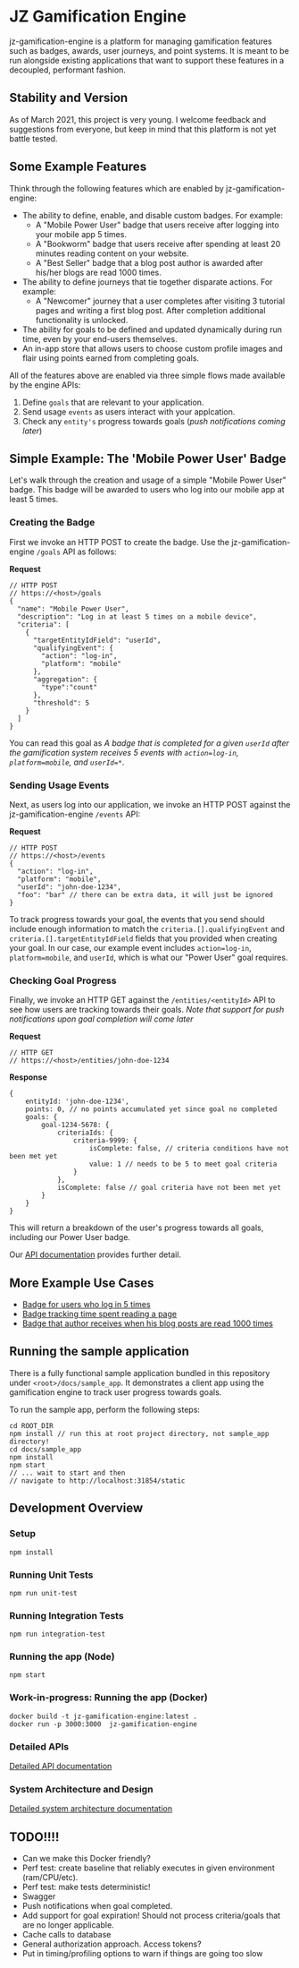 # JZ Gamification Engine
jz-gamification-engine is a platform for managing gamification features such as badges, awards, user journeys, and point systems. It is meant to be run alongside existing applications that want to support these features in a decoupled, performant fashion.

## Stability and Version
As of March 2021, this project is very young. I welcome feedback and suggestions from everyone, but keep in mind that this platform is not yet battle tested.

## Some Example Features 
Think through the following features which are enabled by jz-gamification-engine:

* The ability to define, enable, and disable custom badges. For example:
    * A "Mobile Power User" badge that users receive after logging into your mobile app 5 times.
    * A "Bookworm" badge that users receive after spending at least 20 minutes reading content on your website.
    * A "Best Seller" badge that a blog post author is awarded after his/her blogs are read 1000 times.
* The ability to define journeys that tie together disparate actions. For example:
    * A "Newcomer" journey that a user completes after visiting 3 tutorial pages and writing a first blog post. After completion additional functionality is unlocked.
* The ability for goals to be defined and updated dynamically during run time, even by your end-users themselves. 
* An in-app store that allows users to choose custom profile images and flair using points earned from completing goals.

All of the features above are enabled via three simple flows made available by the engine APIs:

1. Define `goals` that are relevant to your application.
2. Send usage `events` as users interact with your applcation.
3. Check any `entity's` progress towards goals (*push notifications coming later*)

## Simple Example: The 'Mobile Power User' Badge
Let's walk through the creation and usage of a simple "Mobile Power User" badge. This badge will be awarded to users who log into our mobile app at least 5 times.

### Creating the Badge
First we invoke an HTTP POST to create the badge. Use the jz-gamification-engine `/goals` API as follows:

**Request**
```
// HTTP POST 
// https://<host>/goals
{
  "name": "Mobile Power User",
  "description": "Log in at least 5 times on a mobile device",
  "criteria": [
    {
      "targetEntityIdField": "userId",
      "qualifyingEvent": {
        "action": "log-in",
        "platform": "mobile"
      },
      "aggregation": {
      	"type":"count"
      },
      "threshold": 5
    }
  ]
}
```

You can read this goal as *A badge that is completed for a given `userId` after the gamification system receives 5 events with `action=log-in`, `platform=mobile`, and `userId=*`*.

### Sending Usage Events
Next, as users log into our application, we invoke an HTTP POST against the jz-gamification-engine `/events` API:

**Request**
```
// HTTP POST 
// https://<host>/events
{
  "action": "log-in",
  "platform": "mobile",
  "userId": "john-doe-1234",
  "foo": "bar" // there can be extra data, it will just be ignored
}
```

To track progress towards your goal, the events that you send should include enough information to match the `criteria.[].qualifyingEvent` and `criteria.[].targetEntityIdField` fields that you provided when creating your goal. In our case, our example event includes `action=log-in`, `platform=mobile`, and `userId`, which is what our "Power User" goal requires.

### Checking Goal Progress
Finally, we invoke an HTTP GET against the `/entities/<entityId>` API to see how users are tracking towards their goals. *Note that support for push notifications upon goal completion will come later*

**Request**
```
// HTTP GET 
// https://<host>/entities/john-doe-1234
```

**Response**
```
{
    entityId: 'john-doe-1234',
    points: 0, // no points accumulated yet since goal no completed
    goals: {
        goal-1234-5678: {
            criteriaIds: {
                criteria-9999: {
                    isComplete: false, // criteria conditions have not been met yet
                    value: 1 // needs to be 5 to meet goal criteria
                }
            },
            isComplete: false // goal criteria have not been met yet
        }
    }
}
```
This will return a breakdown of the user's progress towards all goals, including our Power User badge. 

Our [API documentation](docs/api.md) provides further detail.

## More Example Use Cases

* [Badge for users who log in 5 times](docs/use-case-simple-badge.md)
* [Badge tracking time spent reading a page](docs/use-case-track-time-on-page.md)
* [Badge that author receives when his blog posts are read 1000 times](docs/use-case-track-blog-post-reads.md)

## Running the sample application

There is a fully functional sample application bundled in this repository under `<root>/docs/sample_app`. It demonstrates a client app using the gamification engine to track user progress towards goals.

To run the sample app, perform the following steps:
```
cd ROOT_DIR
npm install // run this at root project directory, not sample_app directory!
cd docs/sample_app
npm install
npm start
// ... wait to start and then
// navigate to http://localhost:31854/static
```

## Development Overview

### Setup
```
npm install
```

### Running Unit Tests

```
npm run unit-test
```

### Running Integration Tests

```
npm run integration-test
```

### Running the app (Node)
```
npm start
```
### Work-in-progress: Running the app (Docker)
```
docker build -t jz-gamification-engine:latest .
docker run -p 3000:3000  jz-gamification-engine
```

### Detailed APIs
[Detailed API documentation](docs/api.md)

### System Architecture and Design
[Detailed system architecture documentation](docs/system-architecture.md)


## TODO!!!!
* Can we make this Docker friendly?
* Perf test: create baseline that reliably executes in given environment (ram/CPU/etc).
* Perf test: make tests deterministic!
* Swagger
* Push notifications when goal completed.
* Add support for goal expiration! Should not process criteria/goals that are no longer applicable.
* Cache calls to database
* General authorization approach. Access tokens?
* Put in timing/profiling options to warn if things are going too slow